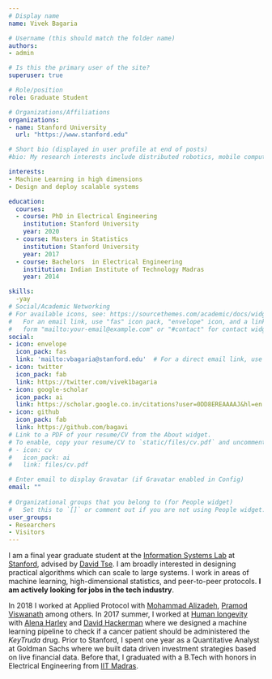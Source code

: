 ```yaml
---
# Display name
name: Vivek Bagaria

# Username (this should match the folder name)
authors:
- admin

# Is this the primary user of the site?
superuser: true

# Role/position
role: Graduate Student

# Organizations/Affiliations
organizations:
- name: Stanford University
  url: "https://www.stanford.edu"

# Short bio (displayed in user profile at end of posts)
#bio: My research interests include distributed robotics, mobile computing and programmable matter.

interests:
- Machine Learning in high dimensions
- Design and deploy scalable systems

education:
  courses:
  - course: PhD in Electrical Engineering
    institution: Stanford University
    year: 2020
  - course: Masters in Statistics
    institution: Stanford University
    year: 2017
  - course: Bachelors  in Electrical Engineering
    institution: Indian Institute of Technology Madras
    year: 2014

skills:
  -yay
# Social/Academic Networking
# For available icons, see: https://sourcethemes.com/academic/docs/widgets/#icons
#   For an email link, use "fas" icon pack, "envelope" icon, and a link in the
#   form "mailto:your-email@example.com" or "#contact" for contact widget.
social:
- icon: envelope
  icon_pack: fas
  link: 'mailto:vbagaria@stanford.edu'  # For a direct email link, use "mailto:test@example.org".
- icon: twitter
  icon_pack: fab
  link: https://twitter.com/vivek1bagaria
- icon: google-scholar
  icon_pack: ai
  link: https://scholar.google.co.in/citations?user=0DD8EREAAAAJ&hl=en
- icon: github
  icon_pack: fab
  link: https://github.com/bagavi
# Link to a PDF of your resume/CV from the About widget.
# To enable, copy your resume/CV to `static/files/cv.pdf` and uncomment the lines below.  
# - icon: cv
#   icon_pack: ai
#   link: files/cv.pdf

# Enter email to display Gravatar (if Gravatar enabled in Config)
email: ""
  
# Organizational groups that you belong to (for People widget)
#   Set this to `[]` or comment out if you are not using People widget.  
user_groups:
- Researchers
- Visitors
---
```


I am a final year graduate student at the [Information Systems Lab](http://isl.stanford.edu/) at [Stanford](https://stanford.edu), advised by [David Tse](https://tselab.stanford.edu/). I am broadly interested in designing practical algorithms which can scale to large systems. I work in areas of machine learning, high-dimensional statistics, and peer-to-peer protocols. **I am actively looking for jobs in the tech industry**.

In 2018 I worked at Applied Protocol with [Mohammad Alizadeh](https://people.csail.mit.edu/alizadeh/), [Pramod Viswanath](http://pramodv.ece.illinois.edu/) among others. In 2017 summer, I worked at [Human longevity](https://www.humanlongevity.com/) with [Alena Harley](https://www.linkedin.com/in/alena-harley-7700832/) and [David Hackerman](http://heckerman.com/david/) where we designed a machine learning pipeline to check if a cancer patient should be administered the *KeyTruda* drug. Prior to Stanford, I spent one year as a Quantitative Analyst at Goldman Sachs where we built data driven investment strategies based on live financial data. Before that, I graduated with a B.Tech with honors in Electrical Engineering from [IIT Madras](https://www.iitm.ac.in/).